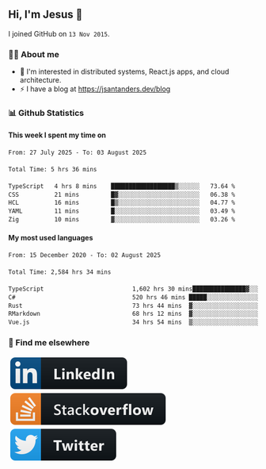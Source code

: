 ## Hi, I'm Jesus 👋

I joined GitHub on `13 Nov 2015`.

<!-- Talking about you -->

### 👨‍💻 About me

- 👦 I'm interested in distributed systems, React.js apps, and cloud architecture.
- ⚡️ I have a blog at <https://jsantanders.dev/blog>

### 📊 Github Statistics

#### This week I spent my time on

<!--START_SECTION:weekly-->

```txt
From: 27 July 2025 - To: 03 August 2025

Total Time: 5 hrs 36 mins

TypeScript   4 hrs 8 mins    ██████████████████▒░░░░░░   73.64 %
CSS          21 mins         █▓░░░░░░░░░░░░░░░░░░░░░░░   06.38 %
HCL          16 mins         █▒░░░░░░░░░░░░░░░░░░░░░░░   04.77 %
YAML         11 mins         █░░░░░░░░░░░░░░░░░░░░░░░░   03.49 %
Zig          10 mins         ▓░░░░░░░░░░░░░░░░░░░░░░░░   03.26 %
```

<!--END_SECTION:weekly-->

#### My most used languages

<!--START_SECTION:alltime-->

```txt
From: 15 December 2020 - To: 02 August 2025

Total Time: 2,584 hrs 34 mins

TypeScript                         1,602 hrs 30 mins███████████████▓░░░░░░░░░   62.00 %
C#                                 520 hrs 46 mins █████░░░░░░░░░░░░░░░░░░░░   20.15 %
Rust                               73 hrs 44 mins  ▓░░░░░░░░░░░░░░░░░░░░░░░░   02.85 %
RMarkdown                          68 hrs 12 mins  ▓░░░░░░░░░░░░░░░░░░░░░░░░   02.64 %
Vue.js                             34 hrs 54 mins  ▒░░░░░░░░░░░░░░░░░░░░░░░░   01.35 %
```

<!--END_SECTION:alltime-->

### 📢 Find me elsewhere

<p>
  <a target="_blank" href="https://linkedin.com/in/jsantanders">
    <img src="https://github.com/jsantanders/jsantanders/blob/master/img/linkedin.svg" alt="LinkedIn" style="vertical-align:top; margin:4px">
  </a>
  
  <a target="_blank" href="https://stackoverflow.com/users/7318331/jesus-santander">
    <img src="https://github.com/jsantanders/jsantanders/blob/master/img/stackoverflow.svg" alt="StackOverflow" style="vertical-align:top; margin:4px">
  </a>
  
  <a target="_blank" href="http://twitter.com/jsantanders">
    <img src="https://github.com/jsantanders/jsantanders/blob/master/img/twitter.svg" alt="Twitter" style="vertical-align:top; margin:4px">
  </a>
</p>
